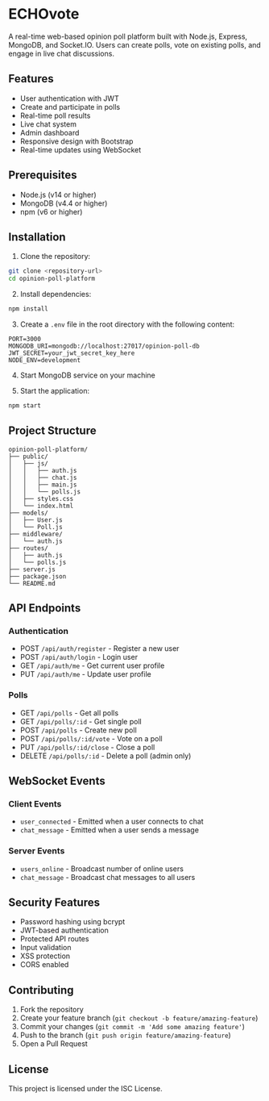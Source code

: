 # ECHOvote

A real-time web-based opinion poll platform built with Node.js, Express, MongoDB, and Socket.IO. Users can create polls, vote on existing polls, and engage in live chat discussions.

## Features

- User authentication with JWT
- Create and participate in polls
- Real-time poll results
- Live chat system
- Admin dashboard
- Responsive design with Bootstrap
- Real-time updates using WebSocket

## Prerequisites

- Node.js (v14 or higher)
- MongoDB (v4.4 or higher)
- npm (v6 or higher)

## Installation

1. Clone the repository:
```bash
git clone <repository-url>
cd opinion-poll-platform
```

2. Install dependencies:
```bash
npm install
```

3. Create a `.env` file in the root directory with the following content:
```
PORT=3000
MONGODB_URI=mongodb://localhost:27017/opinion-poll-db
JWT_SECRET=your_jwt_secret_key_here
NODE_ENV=development
```

4. Start MongoDB service on your machine

5. Start the application:
```bash
npm start
```

## Project Structure

```
opinion-poll-platform/
├── public/
│   ├── js/
│   │   ├── auth.js
│   │   ├── chat.js
│   │   ├── main.js
│   │   └── polls.js
│   ├── styles.css
│   └── index.html
├── models/
│   ├── User.js
│   └── Poll.js
├── middleware/
│   └── auth.js
├── routes/
│   ├── auth.js
│   └── polls.js
├── server.js
├── package.json
└── README.md
```

## API Endpoints

### Authentication
- POST `/api/auth/register` - Register a new user
- POST `/api/auth/login` - Login user
- GET `/api/auth/me` - Get current user profile
- PUT `/api/auth/me` - Update user profile

### Polls
- GET `/api/polls` - Get all polls
- GET `/api/polls/:id` - Get single poll
- POST `/api/polls` - Create new poll
- POST `/api/polls/:id/vote` - Vote on a poll
- PUT `/api/polls/:id/close` - Close a poll
- DELETE `/api/polls/:id` - Delete a poll (admin only)

## WebSocket Events

### Client Events
- `user_connected` - Emitted when a user connects to chat
- `chat_message` - Emitted when a user sends a message

### Server Events
- `users_online` - Broadcast number of online users
- `chat_message` - Broadcast chat messages to all users

## Security Features

- Password hashing using bcrypt
- JWT-based authentication
- Protected API routes
- Input validation
- XSS protection
- CORS enabled

## Contributing

1. Fork the repository
2. Create your feature branch (`git checkout -b feature/amazing-feature`)
3. Commit your changes (`git commit -m 'Add some amazing feature'`)
4. Push to the branch (`git push origin feature/amazing-feature`)
5. Open a Pull Request

## License

This project is licensed under the ISC License.
